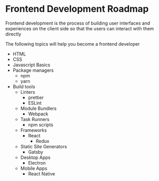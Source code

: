 # Frontend Development Roadmap

Frontend development is the process of building user interfaces and experiences on the client side so that the users can interact with them directly

The following topics will help you become a frontend developer

- HTML
- CSS
- Javascript Basics
- Package managers
  - npm
  - yarn
- Build tools
  - Linters
    - prettier
    - ESLint
  - Module Bundlers
    - Webpack
  - Task Runners
    - npm scripts
  - Frameworks
    - React
      - Redux
  - Static Site Generators
    - Gatsby
  - Desktop Apps
    - Electron
  - Mobile Apps
    - React Native
